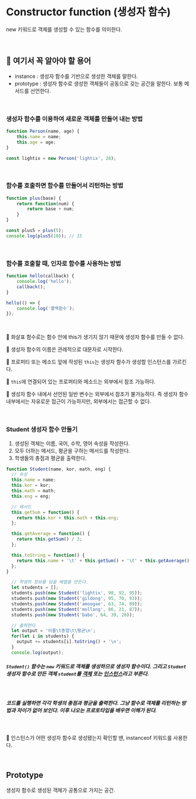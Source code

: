 # Constructor function (생성자 함수)

new 키워드로 객체를 생성할 수 있는 함수를 의미한다.

<br />

## 📌 여기서 꼭 알아야 할 용어
- instance : 생성자 함수를 기반으로 생성한 객체를 말한다.
- prototype : 생성자 함수로 생성한 객체들이 공동으로 갖는 공간을 말한다. 보통 메서드를 선언한다.

<br/>

### 생성자 함수를 이용하여 새로운 객체를 만들어 내는 방법
   
```jsx
function Person(name, age) {
	this.name = name;
	this.age = age;
}

const lightix = new Person('lightix', 28);
```

<br />

### 함수를 호출하면 함수를 만들어서 리턴하는 방법
```jsx
function plus(base) {
	return function(num) {
		return base + num;
	}
}

const plus5 = plus(5);
console.log(plus5(10)); // 15
```

<br />

### 함수를 호출할 때, 인자로 함수를 사용하는 방법

```jsx
function hello(callback) {
	console.log('hello');
	callback();
}

hello(() => {
	console.log('콜백함수');
});
```

<br />

📌 화살표 함수로는 함수 안에 this가 생기지 않기 때문에 생성자 함수를 만들 수 없다.

📌 생성자 함수의 이름은 관례적으로 대문자로 시작한다.

📌 프로퍼티 또는 메소드 앞에 작성된 `this`는 생성자 함수가 생성할 인스턴스를 가르킨다.

📌 `this`에 연결되어 있는 프로퍼티와 메소드는 외부에서 참조 가능하다.

📌 생성자 함수 내에서 선언된 일반 변수는 외부에서 참조가 불가능하다. 즉 생성자 함수 내부에서는 자유로운 접근이 가능하지만, 외부에서는 접근할 수 없다.

<br />

### Student 생성자 함수 만들기
1. 생성된 객체는 이름, 국어, 수학, 영어 속성을 작성한다.
2. 모두 더하는 메서드, 평균을 구하는 메서드를 작성한다.
3. 학생들의 총점과 평균을 출력한다.

```jsx
function Student(name, kor, math, eng) {
  // 속성
  this.name = name;
  this.kor = kor;
  this.math = math;
  this.eng = eng;

  // 메서드
  this.getSum = function() {
    return this.kor + this.math + this.eng;
  };

  this.getAverage = function() {
    return this.getSum() / 3;
  };

  this.toString = function() {
    return this.name + '\t' + this.getSum() + '\t' + this.getAverage();
  };
}

  // 학생의 정보를 담을 배열을 만든다.
  let students = [];
  students.push(new Student('lightix', 90, 92, 95));
  students.push(new Student('gildong', 95, 70, 93));
  students.push(new Student('amoogae', 63, 74, 89));
  students.push(new Student('mollang', 86, 21, 87));
  students.push(new Student('babo', 64, 39, 28));

  // 출력한다
  let output = '이름\t총점\t\평균\n';
  for(let i in students) {
    output += students[i].toString() + '\n';
  }
  console.log(output);
```
##### `Student()` 함수는 `new` 키워드로 객체를 생성하므로 생성자 함수이다. 그리고 `Student` 생성자 함수로 만든 객체 `student`를 <u>객체</u> 또는 <u>인스턴스</u>라고 부른다.

<br />

##### 코드를 실행하면 각각 학생의 총점과 평균을 출력한다. 그냥 함수로 객체를 리턴하는 방법과 차이가 없어 보인다. 이후 나오는 프로토타입을 배우면 이해가 된다.

<br />

📌 인스턴스가 어떤 생성자 함수로 생성됐는지 확인할 땐, instanceof 키워드를 사용한다.

<br />

## Prototype
생성자 함수로 생성된 객체가 공통으로 가지는 공간.
